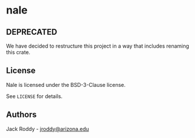 # nale
## DEPRECATED
We have decided to restructure this project in a way that includes renaming this crate.

## License

Nale is licensed under the BSD-3-Clause license.

See `LICENSE` for details.

## Authors

Jack Roddy - jroddy@arizona.edu
